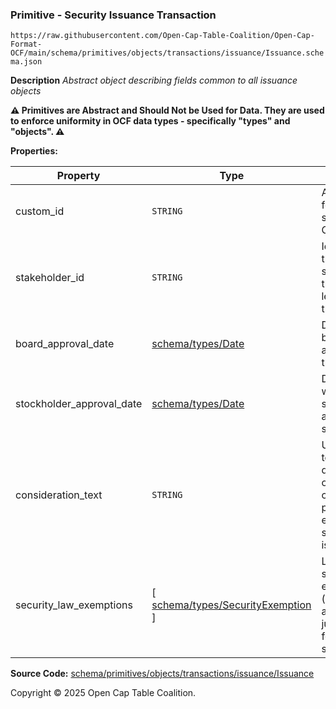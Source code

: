 ### Primitive - Security Issuance Transaction

`https://raw.githubusercontent.com/Open-Cap-Table-Coalition/Open-Cap-Format-OCF/main/schema/primitives/objects/transactions/issuance/Issuance.schema.json`

**Description** _Abstract object describing fields common to all issuance objects_

**:warning: Primitives are Abstract and Should Not be Used for Data. They are used to enforce uniformity in OCF data types - specifically "types" and "objects". :warning:**

**Properties:**

| Property                  | Type                                                                         | Description                                                                               | Required   |
| ------------------------- | ---------------------------------------------------------------------------- | ----------------------------------------------------------------------------------------- | ---------- |
| custom_id                 | `STRING`                                                                     | A custom ID for this security (e.g. CN-1.)                                                | `REQUIRED` |
| stakeholder_id            | `STRING`                                                                     | Identifier for the stakeholder that holds legal title to this security                    | `REQUIRED` |
| board_approval_date       | [schema/types/Date](../../../../types/Date.md)                               | Date of board approval for the security                                                   | -          |
| stockholder_approval_date | [schema/types/Date](../../../../types/Date.md)                               | Date on which the stockholders approved the security                                      | -          |
| consideration_text        | `STRING`                                                                     | Unstructured text description of consideration provided in exchange for security issuance | -          |
| security_law_exemptions   | [ [schema/types/SecurityExemption](../../../../types/SecurityExemption.md) ] | List of security law exemptions (and applicable jurisdictions) for this security          | `REQUIRED` |

**Source Code:** [schema/primitives/objects/transactions/issuance/Issuance](../../../../../../../schema/primitives/objects/transactions/issuance/Issuance.schema.json)

Copyright © 2025 Open Cap Table Coalition.
